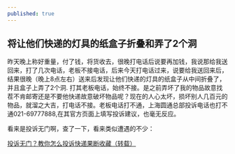 ```yaml
---
published: true
---
```


## 将让他们快递的灯具的纸盒子折叠和弄了2个洞

   昨天晚上称好重量，付了钱，将货收去，很晚打电话后说要再加钱，我说那给我送回来，打了几次电话，老板不接电话，后来今天打电话过来，说要给我送回来后，结果很晚（晚上8点左右）送来后发现让他们快递的灯具的纸盒子从中间折叠了，并且盒子上弄了2个洞. 打其老板电话，始终不接。是之前弄坏了我的物品故意找茬不肯邮寄还是不要他快递故意破坏物品呢？现在的人心太坏，损坏别人几百元的物品，就溜之大吉，打电话不接。老板电话打不通，上海圆通总部投诉电话也打不通021-69777888,在其官方页面上填写投诉建议，也毫无反应。
   
   看来是投诉无门啊，查了一下，看来类似遭遇的不少：
   
   [投诉无门？教你怎么投诉快递果断收藏（转载）](http://bbs.taobao.com/catalog/thread/567766-255511213.htm)